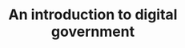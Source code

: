 ---
title: 'An introduction to digital government '
description: >-
    A reading list about digital service delivery and technology modernization.
buttonText: 'Learn More'
buttonAria: 'Learn more about an introduction to digital government.'
url: ''
weight: 2  
---